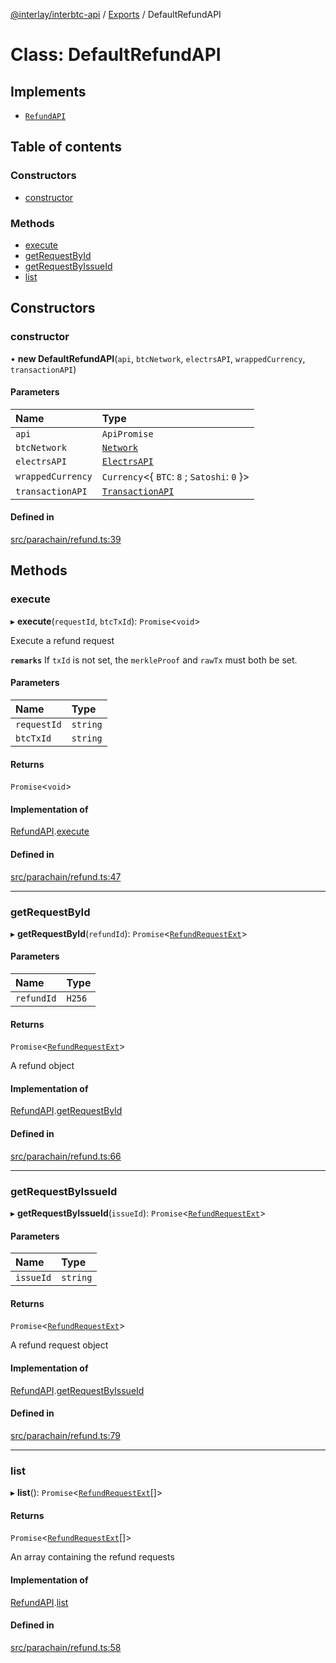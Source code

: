 [@interlay/interbtc-api](/README.md) / [Exports](/modules.md) / DefaultRefundAPI

# Class: DefaultRefundAPI

## Implements

- [`RefundAPI`](/interfaces/RefundAPI.md)

## Table of contents

### Constructors

- [constructor](/classes/DefaultRefundAPI.md#constructor)

### Methods

- [execute](/classes/DefaultRefundAPI.md#execute)
- [getRequestById](/classes/DefaultRefundAPI.md#getrequestbyid)
- [getRequestByIssueId](/classes/DefaultRefundAPI.md#getrequestbyissueid)
- [list](/classes/DefaultRefundAPI.md#list)

## Constructors

### <a id="constructor" name="constructor"></a> constructor

• **new DefaultRefundAPI**(`api`, `btcNetwork`, `electrsAPI`, `wrappedCurrency`, `transactionAPI`)

#### Parameters

| Name | Type |
| :------ | :------ |
| `api` | `ApiPromise` |
| `btcNetwork` | [`Network`](/interfaces/bitcoin.networks.Network.md) |
| `electrsAPI` | [`ElectrsAPI`](/interfaces/ElectrsAPI.md) |
| `wrappedCurrency` | `Currency`<{ `BTC`: ``8`` ; `Satoshi`: ``0``  }\> |
| `transactionAPI` | [`TransactionAPI`](/interfaces/TransactionAPI.md) |

#### Defined in

[src/parachain/refund.ts:39](https://github.com/interlay/interbtc-api/blob/3ad80e9/src/parachain/refund.ts#L39)

## Methods

### <a id="execute" name="execute"></a> execute

▸ **execute**(`requestId`, `btcTxId`): `Promise`<`void`\>

Execute a refund request

**`remarks`** If `txId` is not set, the `merkleProof` and `rawTx` must both be set.

#### Parameters

| Name | Type |
| :------ | :------ |
| `requestId` | `string` |
| `btcTxId` | `string` |

#### Returns

`Promise`<`void`\>

#### Implementation of

[RefundAPI](/interfaces/RefundAPI.md).[execute](/interfaces/RefundAPI.md#execute)

#### Defined in

[src/parachain/refund.ts:47](https://github.com/interlay/interbtc-api/blob/3ad80e9/src/parachain/refund.ts#L47)

___

### <a id="getrequestbyid" name="getrequestbyid"></a> getRequestById

▸ **getRequestById**(`refundId`): `Promise`<[`RefundRequestExt`](/interfaces/RefundRequestExt.md)\>

#### Parameters

| Name | Type |
| :------ | :------ |
| `refundId` | `H256` |

#### Returns

`Promise`<[`RefundRequestExt`](/interfaces/RefundRequestExt.md)\>

A refund object

#### Implementation of

[RefundAPI](/interfaces/RefundAPI.md).[getRequestById](/interfaces/RefundAPI.md#getrequestbyid)

#### Defined in

[src/parachain/refund.ts:66](https://github.com/interlay/interbtc-api/blob/3ad80e9/src/parachain/refund.ts#L66)

___

### <a id="getrequestbyissueid" name="getrequestbyissueid"></a> getRequestByIssueId

▸ **getRequestByIssueId**(`issueId`): `Promise`<[`RefundRequestExt`](/interfaces/RefundRequestExt.md)\>

#### Parameters

| Name | Type |
| :------ | :------ |
| `issueId` | `string` |

#### Returns

`Promise`<[`RefundRequestExt`](/interfaces/RefundRequestExt.md)\>

A refund request object

#### Implementation of

[RefundAPI](/interfaces/RefundAPI.md).[getRequestByIssueId](/interfaces/RefundAPI.md#getrequestbyissueid)

#### Defined in

[src/parachain/refund.ts:79](https://github.com/interlay/interbtc-api/blob/3ad80e9/src/parachain/refund.ts#L79)

___

### <a id="list" name="list"></a> list

▸ **list**(): `Promise`<[`RefundRequestExt`](/interfaces/RefundRequestExt.md)[]\>

#### Returns

`Promise`<[`RefundRequestExt`](/interfaces/RefundRequestExt.md)[]\>

An array containing the refund requests

#### Implementation of

[RefundAPI](/interfaces/RefundAPI.md).[list](/interfaces/RefundAPI.md#list)

#### Defined in

[src/parachain/refund.ts:58](https://github.com/interlay/interbtc-api/blob/3ad80e9/src/parachain/refund.ts#L58)
